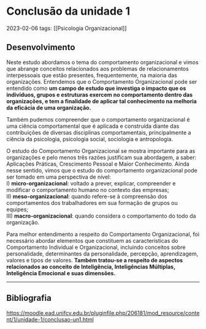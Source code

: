 # Conclusão da unidade 1
2023-02-06
tags: [[Psicologia Organizacional]]

## Desenvolvimento

Neste estudo abordamos o tema do comportamento organizacional e vimos que abrange conceitos relacionados aos problemas de relacionamentos interpessoais que estão presentes, frequentemente, na maioria das organizações. Entendemos que o Comportamento Organizacional pode ser entendido como **um campo de estudo que investiga o impacto que os indivíduos, grupos e estruturas exercem no comportamento dentro das organizações, e tem a finalidade de aplicar tal conhecimento na melhoria da eficácia de uma organização.**

Também pudemos compreender que o comportamento organizacional é uma ciência comportamental que é aplicada e construída diante das contribuições de diversas disciplinas comportamentais, principalmente a ciência da psicologia, psicologia social, sociologia e antropologia.

O estudo do Comportamento Organizacional se mostra importante para as organizações e pelo menos três razões justificam sua abordagem, a saber: Aplicações Práticas, Crescimento Pessoal e Maior Conhecimento. Ainda nesse sentido, vimos que o estudo do comportamento organizacional pode ser tomado em uma perspectiva de nível:  
I) **micro-organizacional**: voltado a prever, explicar, compreender e modificar o comportamento humano no contexto das empresas;   
II) **meso-organizacional**: quando refere-se à compreensão dos comportamentos dos trabalhadores em sua formação de grupos ou equipes;  
III) **macro-organizacional**: quando considera o comportamento do todo da organização.

Para melhor entendimento a respeito do Comportamento Organizacional, foi necessário abordar elementos que constituem as características do Comportamento Individual e Organizacional, incluindo conceitos sobre personalidade, determinantes da personalidade, percepção, aprendizagem, valores e tipos de valores. **Também tratou-se a respeito de aspectos relacionados ao conceito de Inteligência, Inteligências Múltiplas, Inteligência Emocional e suas dimensões.**

-----------------------------------------------
## Bibliografia

https://moodle.ead.unifcv.edu.br/pluginfile.php/206181/mod_resource/content/1/unidade-1/conclusao-un1.html
